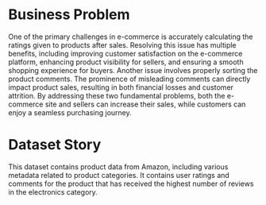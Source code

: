 #  Business Problem

One of the primary challenges in e-commerce is accurately calculating the ratings given to products after sales. Resolving this issue has multiple benefits, including improving customer satisfaction on the e-commerce platform, enhancing product visibility for sellers, and ensuring a smooth shopping experience for buyers. Another issue involves properly sorting the product comments. The prominence of misleading comments can directly impact product sales, resulting in both financial losses and customer attrition. By addressing these two fundamental problems, both the e-commerce site and sellers can increase their sales, while customers can enjoy a seamless purchasing journey.


#  Dataset Story

This dataset contains product data from Amazon, including various metadata related to product categories. It contains user ratings and comments for the product that has received the highest number of reviews in the electronics category.
